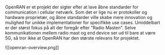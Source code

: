 OpenRAN er et projekt der sigter efter at lave åbne standarder for communication i cellular netværk.
Som det er lige nu er protokoller og hardware proprietær, og åbne standarder ville skabe mere innovation og mulighed for unikke implementationer for specifikke use cases.
Umiddelbart er der størst fokus på alt der foregår efter "Radio Masten".
Selve kommunikationen mellem radio mast og end device ser ud til bare at være 5G, så tror ikke at OpenRAN har den største relevans for projektet.

![[openran-overview.png]]